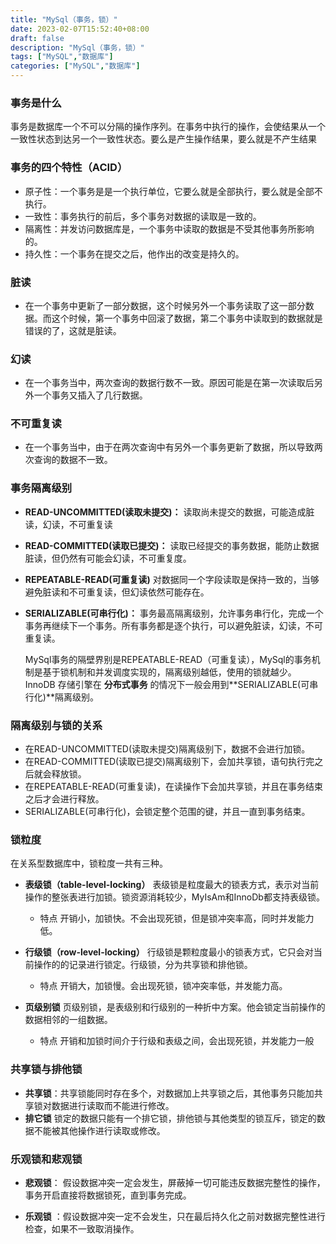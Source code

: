 ```yaml
---
title: "MySql（事务，锁）"
date: 2023-02-07T15:52:40+08:00
draft: false
description: "MySql（事务，锁）"
tags: ["MySQL","数据库"]
categories: ["MySQL","数据库"]
---
```


### 事务是什么

事务是数据库一个不可以分隔的操作序列。在事务中执行的操作，会使结果从一个一致性状态到达另一个一致性状态。要么是产生操作结果，要么就是不产生结果

### 事务的四个特性（ACID）

* 原子性：一个事务是是一个执行单位，它要么就是全部执行，要么就是全部不执行。
* 一致性：事务执行的前后，多个事务对数据的读取是一致的。
* 隔离性：并发访问数据库是，一个事务中读取的数据是不受其他事务所影响的。
* 持久性：一个事务在提交之后，他作出的改变是持久的。

### 脏读

* 在一个事务中更新了一部分数据，这个时候另外一个事务读取了这一部分数据。而这个时候，第一个事务中回滚了数据，第二个事务中读取到的数据就是错误的了，这就是脏读。

### 幻读

* 在一个事务当中，两次查询的数据行数不一致。原因可能是在第一次读取后另外一个事务又插入了几行数据。

### 不可重复读

* 在一个事务当中，由于在两次查询中有另外一个事务更新了数据，所以导致两次查询的数据不一致。

### 事务隔离级别

* **READ-UNCOMMITTED(读取未提交)：** 读取尚未提交的数据，可能造成脏读，幻读，不可重复读
* **READ-COMMITTED(读取已提交)：** 读取已经提交的事务数据，能防止数据脏读，但仍然有可能会幻读，不可重复度。
* **REPEATABLE-READ(可重复读)** 对数据同一个字段读取是保持一致的，当够避免脏读和不可重复读，但幻读依然可能存在。
* **SERIALIZABLE(可串行化)：** 事务最高隔离级别，允许事务串行化，完成一个事务再继续下一个事务。所有事务都是逐个执行，可以避免脏读，幻读，不可重复读。

  MySql事务的隔壁界别是REPEATABLE-READ（可重复读），MySql的事务机制是基于锁机制和并发调度实现的，隔离级别越低，使用的锁就越少。InnoDB 存储引擎在 **分布式事务** 的情况下一般会用到**SERIALIZABLE(可串行化)**隔离级别。

### 隔离级别与锁的关系

* 在READ-UNCOMMITTED(读取未提交)隔离级别下，数据不会进行加锁。
* 在READ-COMMITTED(读取已提交)隔离级别下，会加共享锁，语句执行完之后就会释放锁。
* 在REPEATABLE-READ(可重复读)，在读操作下会加共享锁，并且在事务结束之后才会进行释放。
* SERIALIZABLE(可串行化)，会锁定整个范围的键，并且一直到事务结束。

### 锁粒度

在关系型数据库中，锁粒度一共有三种。

* **表级锁（table-level-locking）**
	表级锁是粒度最大的锁表方式，表示对当前操作的整张表进行加锁。锁资源消耗较少，MyIsAm和InnoDb都支持表级锁。
	* 特点
	开销小，加锁快。不会出现死锁，但是锁冲突率高，同时并发能力低。
	
* **行级锁（row-level-locking）**
	行级锁是颗粒度最小的锁表方式，它只会对当前操作的的记录进行锁定。行级锁，分为共享锁和排他锁。
	* 特点
	开销大，加锁慢。会出现死锁，锁冲突率低，并发能力高。

* **页级别锁**
	页级别锁，是表级别和行级别的一种折中方案。他会锁定当前操作的数据相邻的一组数据。
	* 特点
	开销和加锁时间介于行级和表级之间，会出现死锁，并发能力一般

### 共享锁与排他锁
*  **共享锁**：共享锁能同时存在多个，对数据加上共享锁之后，其他事务只能加共享锁对数据进行读取而不能进行修改。
* **排它锁** 锁定的数据只能有一个排它锁，排他锁与其他类型的锁互斥，锁定的数据不能被其他操作进行读取或修改。

### 乐观锁和悲观锁
* **悲观锁**： 假设数据冲突一定会发生，屏蔽掉一切可能违反数据完整性的操作，事务开启直接将数据锁死，直到事务完成。

* **乐观锁** ：假设数据冲突一定不会发生，只在最后持久化之前对数据完整性进行检查，如果不一致取消操作。
